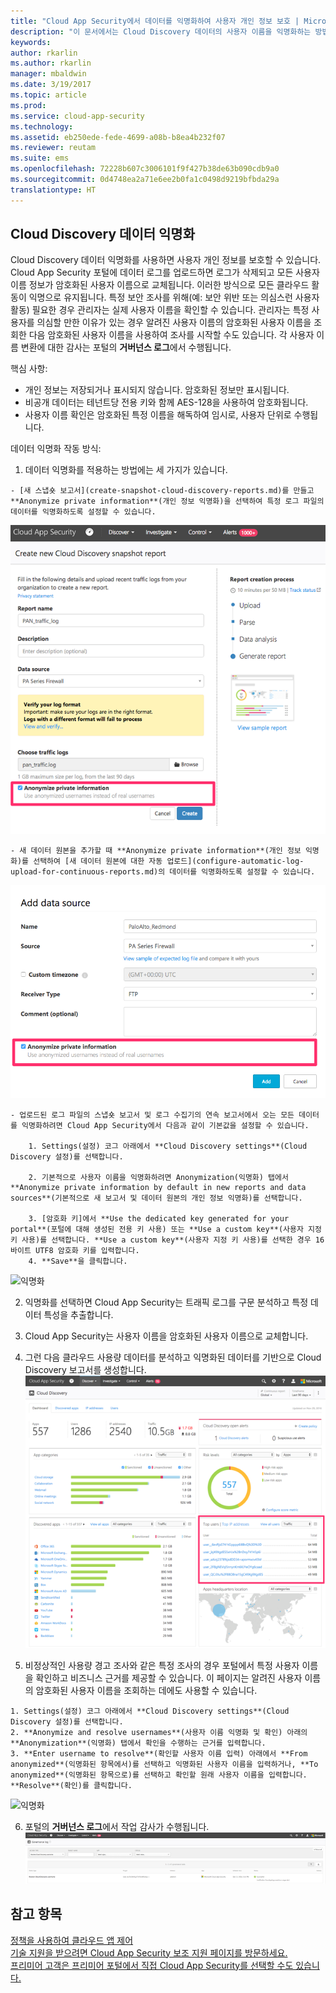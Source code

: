 ```yaml
---
title: "Cloud App Security에서 데이터를 익명화하여 사용자 개인 정보 보호 | Microsoft 문서"
description: "이 문서에서는 Cloud Discovery 데이터의 사용자 이름을 익명화하는 방법에 대한 정보를 제공합니다."
keywords: 
author: rkarlin
ms.author: rkarlin
manager: mbaldwin
ms.date: 3/19/2017
ms.topic: article
ms.prod: 
ms.service: cloud-app-security
ms.technology: 
ms.assetid: eb250ede-fede-4699-a08b-b8ea4b232f07
ms.reviewer: reutam
ms.suite: ems
ms.openlocfilehash: 72228b607c3006101f9f427b38de63b090cdb9a0
ms.sourcegitcommit: 0d4748ea2a71e6ee2b0fa1c0498d9219bfbda29a
translationtype: HT
---
```

## <a name="cloud-discovery-data-anonymization"></a>Cloud Discovery 데이터 익명화

Cloud Discovery 데이터 익명화를 사용하면 사용자 개인 정보를 보호할 수 있습니다. Cloud App Security 포털에 데이터 로그를 업로드하면 로그가 삭제되고 모든 사용자 이름 정보가 암호화된 사용자 이름으로 교체됩니다. 이러한 방식으로 모든 클라우드 활동이 익명으로 유지됩니다. 특정 보안 조사를 위해(예: 보안 위반 또는 의심스런 사용자 활동) 필요한 경우 관리자는 실제 사용자 이름을 확인할 수 있습니다. 관리자는 특정 사용자를 의심할 만한 이유가 있는 경우 알려진 사용자 이름의 암호화된 사용자 이름을 조회한 다음 암호화된 사용자 이름을 사용하여 조사를 시작할 수도 있습니다. 각 사용자 이름 변환에 대한 감사는 포털의 **거버넌스 로그**에서 수행됩니다.

핵심 사항:
-    개인 정보는 저장되거나 표시되지 않습니다. 암호화된 정보만 표시됩니다.
-    비공개 데이터는 테넌트당 전용 키와 함께 AES-128을 사용하여 암호화됩니다.
-    사용자 이름 확인은 암호화된 특정 이름을 해독하여 임시로, 사용자 단위로 수행됩니다.


데이터 익명화 작동 방식:

1.    데이터 익명화를 적용하는 방법에는 세 가지가 있습니다. 
    
    - [새 스냅숏 보고서](create-snapshot-cloud-discovery-reports.md)를 만들고 **Anonymize private information**(개인 정보 익명화)을 선택하여 특정 로그 파일의 데이터를 익명화하도록 설정할 수 있습니다.
 ![스냅숏 데이터 익명화](./media/anonymize-log.png)

    - 새 데이터 원본을 추가할 때 **Anonymize private information**(개인 정보 익명화)를 선택하여 [새 데이터 원본에 대한 자동 업로드](configure-automatic-log-upload-for-continuous-reports.md)의 데이터를 익명화하도록 설정할 수 있습니다.  
 ![로그 데이터 익명화](./media/anonymize-autolog.png)

    - 업로드된 로그 파일의 스냅숏 보고서 및 로그 수집기의 연속 보고서에서 오는 모든 데이터를 익명화하려면 Cloud App Security에서 다음과 같이 기본값을 설정할 수 있습니다.
     
        1. Settings(설정) 코그 아래에서 **Cloud Discovery settings**(Cloud Discovery 설정)를 선택합니다.
     
        2. 기본적으로 사용자 이름을 익명화하려면 Anonymization(익명화) 탭에서 **Anonymize private information by default in new reports and data sources**(기본적으로 새 보고서 및 데이터 원본의 개인 정보 익명화)를 선택합니다.

        3. [암호화 키]에서 **Use the dedicated key generated for your portal**(포털에 대해 생성된 전용 키 사용) 또는 **Use a custom key**(사용자 지정 키 사용)를 선택합니다. **Use a custom key**(사용자 지정 키 사용)를 선택한 경우 16바이트 UTF8 암호화 키를 입력합니다.
        4. **Save**을 클릭합니다.
  ![익명화](./media/anonymizer1.png)
  

2.    익명화를 선택하면 Cloud App Security는 트래픽 로그를 구문 분석하고 특정 데이터 특성을 추출합니다.
3.    Cloud App Security는 사용자 이름을 암호화된 사용자 이름으로 교체합니다.
4.    그런 다음 클라우드 사용량 데이터를 분석하고 익명화된 데이터를 기반으로 Cloud Discovery 보고서를 생성합니다.
 ![Cloud Discovery 대시보드 익명화](./media/anonymize-dashboard.png)
 

5.    비정상적인 사용량 경고 조사와 같은 특정 조사의 경우 포털에서 특정 사용자 이름을 확인하고 비즈니스 근거를 제공할 수 있습니다. 이 페이지는 알려진 사용자 이름의 암호화된 사용자 이름을 조회하는 데에도 사용할 수 있습니다. 

    1. Settings(설정) 코그 아래에서 **Cloud Discovery settings**(Cloud Discovery 설정)를 선택합니다.
    2. **Anonymize and resolve usernames**(사용자 이름 익명화 및 확인) 아래의 **Anonymization**(익명화) 탭에서 확인을 수행하는 근거를 입력합니다.
    3. **Enter username to resolve**(확인할 사용자 이름 입력) 아래에서 **From anonymized**(익명화된 항목에서)를 선택하고 익명화된 사용자 이름을 입력하거나, **To anonymized**(익명화된 항목으로)를 선택하고 확인할 원래 사용자 이름을 입력합니다. **Resolve**(확인)를 클릭합니다. 
![익명화](./media/anonymizer.png)

6.    포털의 **거버넌스 로그**에서 작업 감사가 수행됩니다. 
![익명화](./media/anonymize-gov-log.png)




  
      
## <a name="see-also"></a>참고 항목  
[정책을 사용하여 클라우드 앱 제어](control-cloud-apps-with-policies.md)   
[기술 지원을 받으려면 Cloud App Security 보조 지원 페이지를 방문하세요.](http://support.microsoft.com/oas/default.aspx?prid=16031)   
[프리미어 고객은 프리미어 포털에서 직접 Cloud App Security를 선택할 수도 있습니다.](https://premier.microsoft.com/)  
    
      
  